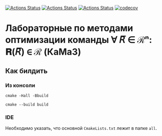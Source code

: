 [![Actions Status](https://github.com/Jovvik/methopt-lab/workflows/Windows/badge.svg?branch=v2)](https://github.com/Jovvik/methopt-lab/actions)
[![Actions Status](https://github.com/Jovvik/methopt-lab/workflows/Ubuntu/badge.svg?branch=v2)](https://github.com/Jovvik/methopt-lab/actions)
[![Actions Status](https://github.com/Jovvik/methopt-lab/workflows/Standalone/badge.svg?branch=v2)](https://github.com/Jovvik/methopt-lab/actions)
[![codecov](https://codecov.io/gh/Jovvik/methopt-lab/branch/v2/graph/badge.svg?token=MY41M3TGE2)](https://codecov.io/gh/Jovvik/methopt-lab)

# Лабораторные по методами оптимизации команды ∀ 𝘙̅ ∈ ℛⁿ: 𝐑(𝘙̅) ∈ ℛ (КаМаЗ)

## Как билдить

### Из консоли

`cmake -Hall -Bbuild`

`cmake --build build`

### IDE

Необходимо указать, что основной `CmakeLists.txt` лежит в папке `all`.
